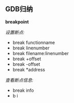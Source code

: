 ## GDB归纳

__breakpoint__

*设置断点:*
* break functionname
* break linenumber
* break filename:linenumber
* break +offset
* break -offset
* break *address

*查看断点信息:*
* break info
* b i
